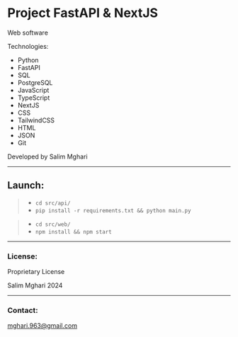 # Project FastAPI & NextJS

Web software

Technologies:
- Python
- FastAPI
- SQL
- PostgreSQL
- JavaScript
- TypeScript
- NextJS
- CSS
- TailwindCSS
- HTML
- JSON
- Git

Developed by Salim Mghari 

---

## Launch:

> - `cd src/api/`
> - `pip install -r requirements.txt && python main.py`

> - `cd src/web/`
> - `npm install && npm start`

---

### License:

Proprietary License

Salim Mghari 2024

---

### Contact:

<mghari.963@gmail.com>  
